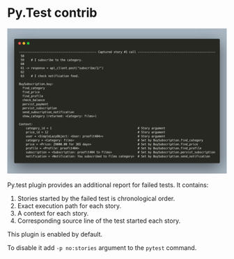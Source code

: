 # Py.Test contrib

![Py.Test Report](https://raw.githubusercontent.com/dry-python/dry-python.github.io/develop/slides/pics/pytest.png)

Py.test plugin provides an additional report for failed tests. It
contains:

1. Stories started by the failed test is chronological order.
2. Exact execution path for each story.
3. A context for each story.
4. Corresponding source line of the test started each story.

This plugin is enabled by default.

To disable it add `-p no:stories` argument to the `pytest` command.
